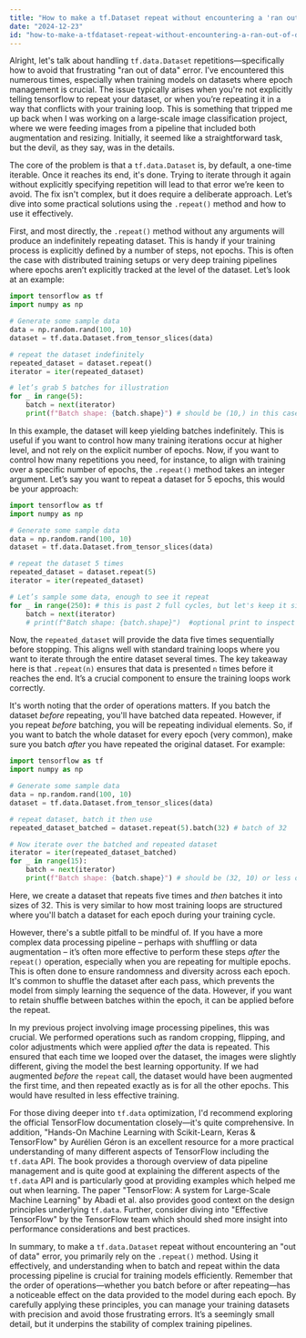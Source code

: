 ```yaml
---
title: "How to make a tf.Dataset repeat without encountering a 'ran out of data' error?"
date: "2024-12-23"
id: "how-to-make-a-tfdataset-repeat-without-encountering-a-ran-out-of-data-error"
---
```


Alright, let's talk about handling `tf.data.Dataset` repetitions—specifically how to avoid that frustrating "ran out of data" error. I’ve encountered this numerous times, especially when training models on datasets where epoch management is crucial. The issue typically arises when you're not explicitly telling tensorflow to repeat your dataset, or when you’re repeating it in a way that conflicts with your training loop. This is something that tripped me up back when I was working on a large-scale image classification project, where we were feeding images from a pipeline that included both augmentation and resizing. Initially, it seemed like a straightforward task, but the devil, as they say, was in the details.

The core of the problem is that a `tf.data.Dataset` is, by default, a one-time iterable. Once it reaches its end, it's done. Trying to iterate through it again without explicitly specifying repetition will lead to that error we’re keen to avoid. The fix isn't complex, but it does require a deliberate approach. Let’s dive into some practical solutions using the `.repeat()` method and how to use it effectively.

First, and most directly, the `.repeat()` method without any arguments will produce an indefinitely repeating dataset. This is handy if your training process is explicitly defined by a number of steps, not epochs. This is often the case with distributed training setups or very deep training pipelines where epochs aren’t explicitly tracked at the level of the dataset. Let’s look at an example:

```python
import tensorflow as tf
import numpy as np

# Generate some sample data
data = np.random.rand(100, 10)
dataset = tf.data.Dataset.from_tensor_slices(data)

# repeat the dataset indefinitely
repeated_dataset = dataset.repeat()
iterator = iter(repeated_dataset)

# let’s grab 5 batches for illustration
for _ in range(5):
    batch = next(iterator)
    print(f"Batch shape: {batch.shape}") # should be (10,) in this case
```

In this example, the dataset will keep yielding batches indefinitely. This is useful if you want to control how many training iterations occur at higher level, and not rely on the explicit number of epochs. Now, if you want to control how many repetitions you need, for instance, to align with training over a specific number of epochs, the `.repeat()` method takes an integer argument. Let’s say you want to repeat a dataset for 5 epochs, this would be your approach:

```python
import tensorflow as tf
import numpy as np

# Generate some sample data
data = np.random.rand(100, 10)
dataset = tf.data.Dataset.from_tensor_slices(data)

# repeat the dataset 5 times
repeated_dataset = dataset.repeat(5)
iterator = iter(repeated_dataset)

# Let’s sample some data, enough to see it repeat
for _ in range(250): # this is past 2 full cycles, but let's keep it simple
    batch = next(iterator)
    # print(f"Batch shape: {batch.shape}")  #optional print to inspect output
```

Now, the `repeated_dataset` will provide the data five times sequentially before stopping. This aligns well with standard training loops where you want to iterate through the entire dataset several times. The key takeaway here is that `.repeat(n)` ensures that data is presented `n` times before it reaches the end. It’s a crucial component to ensure the training loops work correctly.

It's worth noting that the order of operations matters. If you batch the dataset *before* repeating, you'll have batched data repeated. However, if you repeat *before* batching, you will be repeating individual elements. So, if you want to batch the whole dataset for every epoch (very common), make sure you batch *after* you have repeated the original dataset. For example:

```python
import tensorflow as tf
import numpy as np

# Generate some sample data
data = np.random.rand(100, 10)
dataset = tf.data.Dataset.from_tensor_slices(data)

# repeat dataset, batch it then use
repeated_dataset_batched = dataset.repeat(5).batch(32) # batch of 32

# Now iterate over the batched and repeated dataset
iterator = iter(repeated_dataset_batched)
for _ in range(15):
    batch = next(iterator)
    print(f"Batch shape: {batch.shape}") # should be (32, 10) or less on the last batch
```

Here, we create a dataset that repeats five times and *then* batches it into sizes of 32. This is very similar to how most training loops are structured where you'll batch a dataset for each epoch during your training cycle.

However, there's a subtle pitfall to be mindful of. If you have a more complex data processing pipeline – perhaps with shuffling or data augmentation – it’s often more effective to perform these steps *after* the `repeat()` operation, especially when you are repeating for multiple epochs. This is often done to ensure randomness and diversity across each epoch. It's common to shuffle the dataset after each pass, which prevents the model from simply learning the sequence of the data. However, if you want to retain shuffle between batches within the epoch, it can be applied before the repeat.

In my previous project involving image processing pipelines, this was crucial. We performed operations such as random cropping, flipping, and color adjustments which were applied *after* the data is repeated. This ensured that each time we looped over the dataset, the images were slightly different, giving the model the best learning opportunity. If we had augmented *before* the `repeat` call, the dataset would have been augmented the first time, and then repeated exactly as is for all the other epochs. This would have resulted in less effective training.

For those diving deeper into `tf.data` optimization, I'd recommend exploring the official TensorFlow documentation closely—it's quite comprehensive. In addition, "Hands-On Machine Learning with Scikit-Learn, Keras & TensorFlow" by Aurélien Géron is an excellent resource for a more practical understanding of many different aspects of TensorFlow including the `tf.data` API. The book provides a thorough overview of data pipeline management and is quite good at explaining the different aspects of the `tf.data` API and is particularly good at providing examples which helped me out when learning. The paper "TensorFlow: A system for Large-Scale Machine Learning" by Abadi et al. also provides good context on the design principles underlying `tf.data`. Further, consider diving into "Effective TensorFlow" by the TensorFlow team which should shed more insight into performance considerations and best practices.

In summary, to make a `tf.data.Dataset` repeat without encountering an "out of data" error, you primarily rely on the `.repeat()` method. Using it effectively, and understanding when to batch and repeat within the data processing pipeline is crucial for training models efficiently. Remember that the order of operations—whether you batch before or after repeating—has a noticeable effect on the data provided to the model during each epoch. By carefully applying these principles, you can manage your training datasets with precision and avoid those frustrating errors. It’s a seemingly small detail, but it underpins the stability of complex training pipelines.
